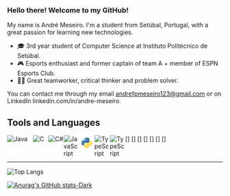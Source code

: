 ### Hello there! Welcome to my GitHub!

My name is André Meseiro. I'm a student from Setúbal, Portugal, with a great passion for learning new technologies.

- 🎓 3rd year student of Computer Science at Instituto Politécnico de Setúbal.
- 🎮 Esports enthusiast and former captain of team A + member of ESPN Esports Club.
- 👨‍💻 Great teamworker, critical thinker and problem solver.

You can contact me through my email andrefpmeseiro123@gmail.com or on LinkedIn linkedin.com/in/andre-meseiro.

## Tools and Languages
[<img align="left" alt="Java" width="60px" src="https://1000logos.net/wp-content/uploads/2020/09/Java-Logo.png" />]
[<img align="left" alt="C" width="36px" src="https://upload.wikimedia.org/wikipedia/commons/1/19/C_Logo.png" />]
[<img align="left" alt="C#" width="36px" src="https://upload.wikimedia.org/wikipedia/commons/b/bd/Logo_C_sharp.svg" />]
[<img align="left" alt="JavaScript" width="36px" src="https://upload.wikimedia.org/wikipedia/commons/6/6a/JavaScript-logo.png" />]
[<img align="left" alt="Python" width="36px" src="https://raw.githubusercontent.com/github/explore/80688e429a7d4ef2fca1e82350fe8e3517d3494d/topics/python/python.png" />]
[<img align="left" alt="TypeScript" width="36px" src="https://upload.wikimedia.org/wikipedia/commons/4/4c/Typescript_logo_2020.svg" />]
[<img align="left" alt="TypeScript" width="36px" src="https://upload.wikimedia.org/wikipedia/commons/c/cf/Angular_full_color_logo.svg" />]

<br />

---

![Top Langs](https://github-readme-stats.vercel.app/api/top-langs/?username=andre-meseiro&&layout=compact&size_weight=0.5&count_weight=0.5&theme=dark)

[![Anurag's GitHub stats-Dark](https://github-readme-stats.vercel.app/api?username=andre-meseiro&show_icons=true&theme=dark)](https://github.com/anuraghazra/github-readme-stats#gh-dark-mode-only)
